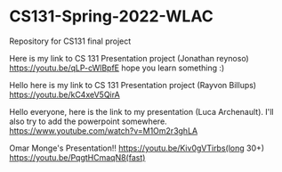 # CS131-Spring-2022-WLAC
Repository for CS131 final project 

Here is my link to CS 131 Presentation project (Jonathan reynoso)
https://youtu.be/qLP-cWlBpfE hope you learn something :)

Hello here is my link to CS 131 Presentation project (Rayvon Billups) https://youtu.be/kC4xeV5QirA

Hello everyone, here is the link to my presentation (Luca Archenault). I'll also try to add the powerpoint somewhere.
https://www.youtube.com/watch?v=M1Om2r3ghLA

Omar Monge's Presentation!! https://youtu.be/Kiv0gVTirbs(long 30+) https://youtu.be/PqgtHCmaqN8(fast)
